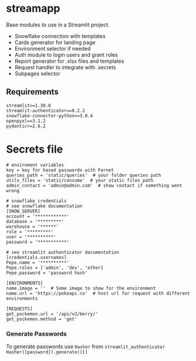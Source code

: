 # streamapp

Base modules to use in a Streamlit project.

- Snowflake connection with templates
- Cards generator for landing page
- Environment selector if needed
- Auth module to login users and grant roles
- Report generator for .xlsx files and templates
- Request handler to integrate with .secrets
- Subpages selector

## Requirements

```
streamlit>=1.30.0
streamlit-authenticator==0.2.2
snowflake-connector-python>=3.0.4
openpyxl==3.1.2
pydantic>=2.6.2
```

# Secrets file
```
# enviroment variables
key = key for hased passwords with Fernet
queries_path = 'static/queries'  # your folder queries path
utils_files = 'static/consume'  # your static files path
admin_contact = 'admin@admin.com'  # show contact if something went wrong 

# snowflake credentials
# see snowflake documentation
[SNOW_SERVER]
account = '************'
database = '*********'
warehouse = '******'
role = '*********'
user = '**********'
password = '***********'

# see streamlit authenticator documentation
[credentials.usernames]
Pepe.name = '**********'
Pepe.roles = ['admin', 'dev', 'other]
Pepe.password = 'password hash' 

[ENVIRONMENTS]
name.image = ''  # Some image to show for the environment
name.url = 'https://pokeapi.co'  # host url for request with different environments  

[REQUESTS]
get_pockemon.url = '/api/v2/berry/'
get_pockemon.method = 'get'
```

### Generate Passwords
To generate passwords use `Hasher` from `streamlit_authenticator`
```Hasher([password]).generate()[]```